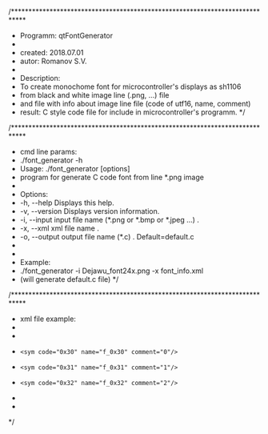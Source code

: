 
/****************************************************************************
 * Programm: qtFontGenerator
 *
 * created: 2018.07.01
 * autor:   Romanov S.V.
 *
 * Description:
 * To create monochome font for microcontroller's displays as sh1106
 *   from black and white image line (.png, ...) file
 *   and file with info about image line file (code of utf16, name, comment)
 * result: C style code file for include in microcontroller's programm.
 */

/****************************************************************************
 * cmd line params:
 * ./font_generator -h
 * Usage: ./font_generator [options]
 * program for generate C code font from line *.png image
 *
 * Options:
 *   -h, --help           Displays this help.
 *   -v, --version        Displays version information.
 *   -i, --input <name>   input file name (*.png or *.bmp or *.jpeg ...) <name>.
 *   -x, --xml <name>     xml file name <name>.
 *   -o, --output <name>  output file name (*.c) <name>. Default=default.c
 *
 *
 * Example:
 * ./font_generator -i Dejawu_font24x.png -x font_info.xml
 * (will generate default.c file)
 */

/****************************************************************************
 * xml file example:
 *
 * <root>
 *     <sym code="0x30" name="f_0x30" comment="0"/>
 *     <sym code="0x31" name="f_0x31" comment="1"/>
 *     <sym code="0x32" name="f_0x32" comment="2"/>
 * </root>
 *
 */
